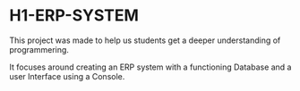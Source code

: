 # H1-ERP-SYSTEM 

This project was made to help us students get a deeper understanding of programmering.

It focuses around creating an ERP system with a functioning Database and a user Interface using a Console. 
